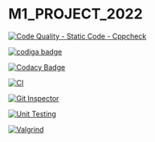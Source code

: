# M1_PROJECT_2022

[![Code Quality - Static Code - Cppcheck](https://github.com/Govindharaju19/M1_PROJECT_2022/actions/workflows/cpp.check.yml/badge.svg)](https://github.com/Govindharaju19/M1_PROJECT_2022/actions/workflows/cpp.check.yml)


<a href="https://app.codiga.io/public/user/github/Govindharaju19">
   <img src="https://api.codiga.io/public/badge/user/github/Govindharaju19?style=light" alt="codiga badge" />
</a>

[![Codacy Badge](https://app.codacy.com/project/badge/Grade/faacddd0f91346b5a1939d6d2cac8848)](https://www.codacy.com/gh/Govindharaju19/M1_PROJECT_2022/dashboard?utm_source=github.com&amp;utm_medium=referral&amp;utm_content=Govindharaju19/M1_PROJECT_2022&amp;utm_campaign=Badge_Grade)

[![CI](https://github.com/Govindharaju19/M1_PROJECT_2022/actions/workflows/1main.yml/badge.svg)](https://github.com/Govindharaju19/M1_PROJECT_2022/actions/workflows/1main.yml)

[![Git Inspector](https://github.com/Govindharaju19/M1_PROJECT_2022/actions/workflows/git.yml/badge.svg)](https://github.com/Govindharaju19/M1_PROJECT_2022/actions/workflows/git.yml)

[![Unit Testing](https://github.com/Govindharaju19/M1_PROJECT_2022/actions/workflows/unit-test.yml/badge.svg)](https://github.com/Govindharaju19/M1_PROJECT_2022/actions/workflows/unit-test.yml)

[![Valgrind](https://github.com/Govindharaju19/M1_PROJECT_2022/actions/workflows/valgrind.yml/badge.svg)](https://github.com/Govindharaju19/M1_PROJECT_2022/actions/workflows/valgrind.yml)
